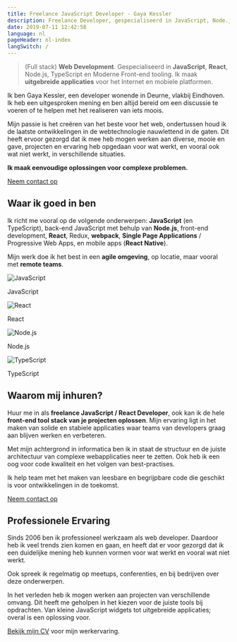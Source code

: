 ```yaml
---
title: Freelance JavaScript Developer - Gaya Kessler
description: Freelance Developer, gespecialiseerd in JavaScript, Node.js, React, TypeScript, en moderne front-end development.
date: 2019-07-11 12:42:58
language: nl
pageHeader: nl-index
langSwitch: /
---
```


> (Full stack) **Web Development**. Gespecialiseerd in **JavaScript**, **React**, Node.js, TypeScript en Moderne Front-end tooling. Ik maak **uitgebreide applicaties** voor het Internet en mobiele platformen.

Ik ben Gaya Kessler, een developer wonende in Deurne, vlakbij Eindhoven. Ik heb een uitgesproken mening en ben altijd bereid om een discussie te voeren of te helpen met het realiseren van iets moois.

Mijn passie is het creëren van het beste voor het web, ondertussen houd ik de laatste ontwikkelingen in de webtechnologie nauwlettend in de gaten. Dit heeft ervoor gezorgd dat ik mee heb mogen werken aan diverse, mooie en gave, projecten en ervaring heb opgedaan voor wat werkt, en vooral ook wat niet werkt, in verschillende situaties.

**Ik maak eenvoudige oplossingen voor complexe problemen.**

<section class="contact-now">
    <a class="contact-now__link" href="#contact">Neem contact op</a>
</section>

## Waar ik goed in ben

Ik richt me vooral op de volgende onderwerpen: **JavaScript** (en TypeScript), back-end JavaScript met behulp van **Node.js**, front-end development, **React**, Redux, **webpack**, **Single Page Applications** / Progressive Web Apps, en mobile apps (**React Native**).

Mijn werk doe ik het best in een **agile omgeving**, op locatie, maar vooral met **remote teams**.

<section class="experience experience--logos">
    <div class="experience__item">
        <img src="/images/js-logo.svg" alt="JavaScript">
        <p>JavaScript</p>
    </div>
    <div class="experience__item">
        <img src="/images/react-logo.svg" alt="React">
        <p>React</p>
    </div>
    <div class="experience__item">
        <img src="/images/node-logo.svg" alt="Node.js">
        <p>Node.js</p>
    </div>
    <div class="experience__item">
        <img src="/images/typescript-logo.svg" alt="TypeScript">
        <p>TypeScript</p>
    </div>
</section>

## Waarom mij inhuren?

Huur me in als **freelance JavaScript / React Developer**, ook kan ik de hele **front-end tool stack van je projecten oplossen**. Mijn ervaring ligt in het maken van solide en stabiele applicaties waar teams van developers graag aan blijven werken en verbeteren.

Met mijn achtergrond in informatica ben ik in staat de structuur en de juiste architectuur van complexe webapplicaties neer te zetten. Ook heb ik een oog voor code kwaliteit en het volgen van best-practises.

Ik help team met het maken van leesbare en begrijpbare code die geschikt is voor ontwikkelingen in de toekomst.

<section class="contact-now">
    <a class="contact-now__link" href="#contact">Neem contact op</a>
</section>

## Professionele Ervaring

Sinds 2006 ben ik professioneel werkzaam als web developer. Daardoor heb ik veel trends zien komen en gaan, en heeft dat er voor gezorgd dat ik een duidelijke mening heb kunnen vormen voor wat werkt en vooral wat niet werkt.

Ook spreek ik regelmatig op meetups, conferenties, en bij bedrijven over deze onderwerpen.

In het verleden heb ik mogen werken aan projecten van verschillende omvang. Dit heeft me geholpen in het kiezen voor de juiste tools bij opdrachten. Van kleine JavaScript widgets tot uitgebreide applicaties; overal is een oplossing voor.

[Bekijk mijn CV](https://github.com/Gaya/resume) voor mijn werkervaring.
